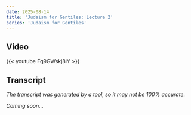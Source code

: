 ```yaml
---
date: 2025-08-14
title: 'Judaism for Gentiles: Lecture 2'
series: 'Judaism for Gentiles'
---
```


## Video

{{< youtube Fq9GWskj8iY >}}

## Transcript

*The transcript was generated by a tool, so it may not be 100% accurate.*

*Coming soon...*
